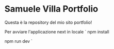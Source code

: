 # Samuele Villa Portfolio

Questa è la repository del mio sito portfolio!

Per avviare l'applicazione next in locale
`
npm install 

npm run dev
`
